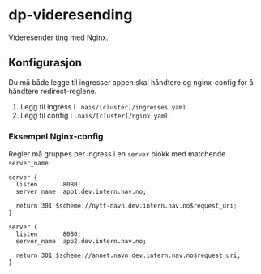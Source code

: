 # dp-videresending

Videresender ting med Nginx.

## Konfigurasjon

Du må både legge til ingresser appen skal håndtere og nginx-config for å håndtere redirect-reglene.

1. Legg til ingress i `.nais/[cluster]/ingresses.yaml`
2. Legg til config i `.nais/[cluster]/nginx.yaml`

### Eksempel Nginx-config

Regler må gruppes per ingress i en `server` blokk med matchende `server_name`.

```nginx configuration
server {
  listen       8080;
  server_name  app1.dev.intern.nav.no;

  return 301 $scheme://nytt-navn.dev.intern.nav.no$request_uri;
}

server {
  listen       8080;
  server_name  app2.dev.intern.nav.no;

  return 301 $scheme://annet.navn.dev.intern.nav.no$request_uri;
}
```